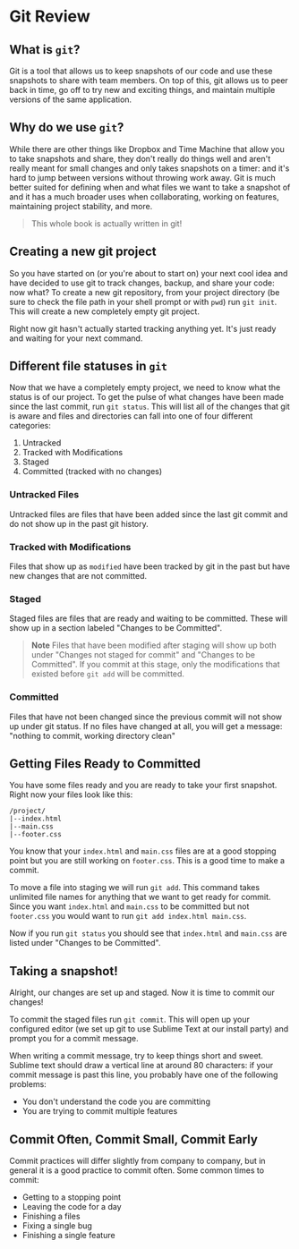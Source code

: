 # Git Review

## What is `git`?

Git is a tool that allows us to keep snapshots of our code and use these snapshots to share with team members.
On top of this, git allows us to peer back in time, go off to try new and exciting things, and maintain multiple versions of the same application.

## Why do we use `git`?

While there are other things like Dropbox and Time Machine that allow you to take snapshots and share, they don't really do things well and aren't really meant for small changes and only takes snapshots on a timer: and it's hard to jump between versions without throwing work away.
Git is much better suited for defining when and what files we want to take a snapshot of and it has a much broader uses when collaborating, working on features, maintaining project stability, and more.

> This whole book is actually written in git!

## Creating a new git project

So you have started on (or you're about to start on) your next cool idea and have decided to use git to track changes, backup, and share your code: now what?
To create a new git repository, from your project directory (be sure to check the file path in your shell prompt or with `pwd`) run `git init`.
This will create a new completely empty git project.

Right now git hasn't actually started tracking anything yet.
It's just ready and waiting for your next command.

## Different file statuses in `git`

Now that we have a completely empty project, we need to know what the status is of our project.
To get the pulse of what changes have been made since the last commit, run `git status`.
This will list all of the changes that git is aware and files and directories can fall into one of four different categories:

1. Untracked
2. Tracked with Modifications
3. Staged
4. Committed (tracked with no changes)

### Untracked Files

Untracked files are files that have been added since the last git commit and do not show up in the past git history.

### Tracked with Modifications

Files that show up as `modified` have been tracked by git in the past but have new changes that are not committed.

### Staged

Staged files are files that are ready and waiting to be committed.
These will show up in a section labeled "Changes to be Committed".


> **Note** Files that have been modified after staging will show up both under "Changes not staged for commit" and "Changes to be Committed". If you commit at this stage, only the modifications that existed before `git add` will be committed.

### Committed

Files that have not been changed since the previous commit will not show up under git status.
If no files have changed at all, you will get a message: "nothing to commit, working directory clean"

## Getting Files Ready to Committed

You have some files ready and you are ready to take your first snapshot.
Right now your files look like this:

```
/project/
|--index.html
|--main.css
|--footer.css
```

You know that your `index.html` and `main.css` files are at a good stopping point but you are still working on `footer.css`.
This is a good time to make a commit.

To move a file into staging we will run `git add`.
This command takes unlimited file names for anything that we want to get ready for commit.
Since you want `index.html` and `main.css` to be committed but not `footer.css` you would want to run `git add index.html main.css`.


Now if you run `git status` you should see that `index.html` and `main.css` are listed under "Changes to be Committed".

## Taking a snapshot!

Alright, our changes are set up and staged.
Now it is time to commit our changes!

To commit the staged files run `git commit`.
This will open up your configured editor (we set up git to use Sublime Text at our install party) and prompt you for a commit message.

When writing a commit message, try to keep things short and sweet.
Sublime text should draw a vertical line at around 80 characters: if your commit message is past this line, you probably have one of the following problems:

* You don't understand the code you are committing
* You are trying to commit multiple features

## Commit Often, Commit Small, Commit Early

Commit practices will differ slightly from company to company, but in general it is a good practice to commit often.
Some common times to commit:

* Getting to a stopping point
* Leaving the code for a day
* Finishing a files
* Fixing a single bug
* Finishing a single feature
